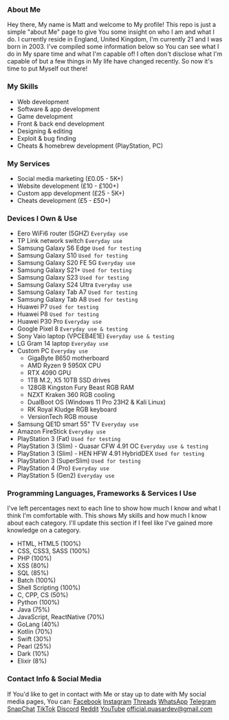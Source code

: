 ### About Me
Hey there, My name is Matt and welcome to My profile! This repo is just a simple "about Me" page to give You some insight on who I am and what I do. I currently reside in England, United Kingdom, I'm currently 21 and I was born in 2003. I've compiled some information below so You can see what I do in My spare time and what I'm capable of! I often don't disclose what I'm capable of but a few things in My life have changed recently. So now it's time to put Myself out there!

### My Skills
- Web development
- Software & app development
- Game development
- Front & back end development
- Designing & editing
- Exploit & bug finding
- Cheats & homebrew development (PlayStation, PC)

### My Services
- Social media marketing (£0.05 - 5K+)
- Website development (£10 - £100+)
- Custom app development (£25 - 5K+)
- Cheats development (£5 - £50+)

### Devices I Own & Use
- Eero WiFi6 router (5GHZ) `Everyday use`
- TP Link network switch `Everyday use`
- Samsung Galaxy S6 Edge `Used for testing`
- Samsung Galaxy S10 `Used for testing`
- Samsung Galaxy S20 FE 5G `Everyday use`
- Samsung Galaxy S21+ `Used for testing`
- Samsung Galaxy S23 `Used for testing`
- Samsung Galaxy S24 Ultra `Everyday use`
- Samsung Galaxy Tab A7 `Used for testing`
- Samsung Galaxy Tab A8 `Used for testing`
- Huawei P7 `Used for testing`
- Huawei P8 `Used for testing`
- Huawei P30 Pro `Everyday use`
- Google Pixel 8 `Everyday use & testing`
- Sony Vaio laptop (VPCEB4E1E) `Everyday use & testing`
- LG Gram 14 laptop `Everyday use`
- Custom PC `Everyday use`
  - GigaByte B650 motherboard
  - AMD Ryzen 9 5950X CPU
  - RTX 4090 GPU
  - 1TB M.2, X5 10TB SSD drives
  - 128GB Kingston Fury Beast RGB RAM
  - NZXT Kraken 360 RGB cooling
  - DualBoot OS (Windows 11 Pro 23H2 & Kali Linux)
  - RK Royal Kludge RGB keyboard
  - VersionTech RGB mouse
- Samsung QE1D smart 55" TV `Everyday use`
- Amazon FireStick `Everyday use`
- PlayStation 3 (Fat) `Used for testing`
- PlayStation 3 (Slim) - Quasar CFW 4.91 OC `Everyday use & testing`
- PlayStation 3 (Slim) - HEN HFW 4.91 HybridDEX `Used for testing`
- PlayStation 3 (SuperSlim) `Used for testing`
- PlayStation 4 (Pro) `Everyday use`
- PlayStation 5 (Gen2) `Everyday use`

### Programming Languages, Frameworks & Services I Use
I've left percentages next to each line to show how much I know and what I think I'm comfortable with. This shows My skills and how much I know about each category. I'll update this section if I feel like I've gained more knowledge on a category.

- HTML, HTML5 (100%)
- CSS, CSS3, SASS (100%)
- PHP (100%)
- XSS (80%)
- SQL (85%)
- Batch (100%)
- Shell Scripting (100%)
- C, CPP, CS (50%)
- Python (100%)
- Java (75%)
- JavaScript, ReactNative (70%)
- GoLang (40%)
- Kotlin (70%)
- Swift (30%)
- Pearl (25%)
- Dark (10%)
- Elixir (8%)

### Contact Info & Social Media
If You'd like to get in contact with Me or stay up to date with My social media pages, You can:
[Facebook](https://google.com/404)
[Instagram](https://google.com/404)
[Threads](https://google.com/404)
[WhatsApp](https://google.com/404)
[Telegram](https://google.com/404)
[SnapChat](https://google.com/404)
[TikTok](https://google.com/404)
[Discord](https://google.com/404)
[Reddit](https://google.com/404)
[YouTube](https://google.com/404)
[official.quasardev@gmail.com](https://google.com/404)
